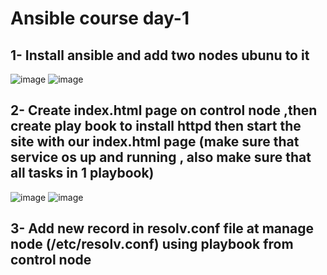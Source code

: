 # Ansible course day-1

## 1- Install ansible and add two nodes ubunu to it
![image](https://user-images.githubusercontent.com/28235504/215330626-94e3ab04-940a-4347-9b87-82a03561ebd6.png)
![image](https://user-images.githubusercontent.com/28235504/215330683-35d69721-d2c3-4e74-b234-fdcf21350782.png)

## 2- Create index.html page on control node ,then create play book to install httpd then start the site with our index.html page (make sure that service os up and running , also make sure that all tasks in 1 playbook)
![image](https://user-images.githubusercontent.com/28235504/215337960-71bcaba4-acf9-4ff1-a379-77cac75c8fa5.png)
![image](https://user-images.githubusercontent.com/28235504/215337979-1a18fc94-f5a2-461b-b3b4-09a31c2271a0.png)


## 3- Add new record in resolv.conf file at manage node (/etc/resolv.conf) using playbook from control node
